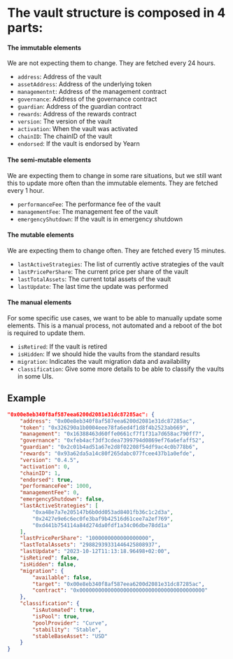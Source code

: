 # The vault structure is composed in 4 parts:

#### The immutable elements

We are not expecting them to change. They are fetched every 24 hours.

- `address`: Address of the vault
- `assetAddress`: Address of the underlying token
- `managementnt`: Address of the management contract
- `governance`: Address of the governance contract
- `guardian`: Address of the guardian contract
- `rewards`: Address of the rewards contract
- `version`: The version of the vault
- `activation`: When the vault was activated
- `chainID`: The chainID of the vault
- `endorsed`: If the vault is endorsed by Yearn

#### The semi-mutable elements

We are expecting them to change in some rare situations, but we still want this to update more often than the immutable elements. They are fetched every 1 hour.

- `performanceFee`: The performance fee of the vault
- `managementFee`: The management fee of the vault
- `emergencyShutdown`: If the vault is in emergency shutdown

#### The mutable elements

We are expecting them to change often. They are fetched every 15 minutes.

- `lastActiveStrategies`: The list of currently active strategies of the vault
- `lastPricePerShare`: The current price per share of the vault
- `lastTotalAssets`: The current total assets of the vault
- `lastUpdate`: The last time the update was performed

#### The manual elements

For some specific use cases, we want to be able to manually update some elements. This is a manual process, not automated and a reboot of the bot is required to update them.

- `isRetired`: If the vault is retired
- `isHidden`: If we should hide the vaults from the standard results
- `migration`: Indicates the vault migration data and availability
- `classification`: Give some more details to be able to classify the vaults in some UIs.

## Example

```json
"0x00e8eb340f8af587eea6200d2081e31dc87285ac": {
	"address": "0x00e8eb340f8af587eea6200d2081e31dc87285ac",
	"token": "0x326290a1b0004eee78fa6ed4f1d8f4b2523ab669",
	"management": "0x16388463d60ffe0661cf7f1f31a7d658ac790ff7",
	"governance": "0xfeb4acf3df3cdea7399794d0869ef76a6efaff52",
	"guardian": "0x2c01b4ad51a67e2d8f02208f54df9ac4c0b778b6",
	"rewards": "0x93a62da5a14c80f265dabc077fcee437b1a0efde",
	"version": "0.4.5",
	"activation": 0,
	"chainID": 1,
	"endorsed": true,
	"performanceFee": 1000,
	"managementFee": 0,
	"emergencyShutdown": false,
	"lastActiveStrategies": [
		"0xa48e7a7e205147b6b0dd053ad8401fb36c1c2d3a",
		"0x2427e9e6c6ec0fe3baf9b42516d61cee7a2ef769",
		"0xd441b754114a84d274da0fdf1a34c06dbe78dd1a"
	],
	"lastPricePerShare": "1000000000000000000",
	"lastTotalAssets": "29882939331446425808937",
	"lastUpdate": "2023-10-12T11:13:18.96498+02:00",
	"isRetired": false,
	"isHidden": false,
	"migration": {
		"available": false,
		"target": "0x00e8eb340f8af587eea6200d2081e31dc87285ac",
		"contract": "0x0000000000000000000000000000000000000000"
	},
	"classification": {
		"isAutomated": true,
		"isPool": true,
		"poolProvider": "Curve",
		"stability": "Stable",
		"stableBaseAsset": "USD"
	}
}
```
